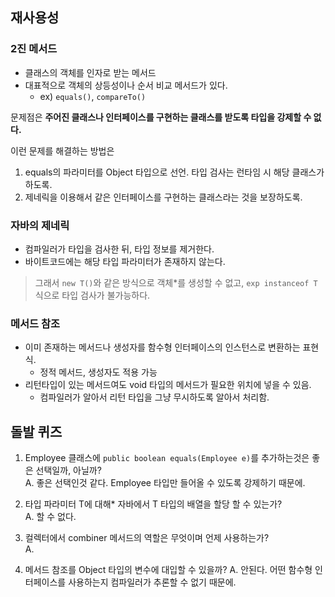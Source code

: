 ## 재사용성

### 2진 메서드
- 클래스의 객체를 인자로 받는 메서드
- 대표적으로 객체의 상등성이나 순서 비교 메서드가 있다.
  - ex) `equals()`, `compareTo()`

문제점은 **주어진 클래스나 인터페이스를 구현하는 클래스를 받도록 타입을 강제할 수 없다.**

이런 문제를 해결하는 방법은
1. equals의 파라미터를 Object 타입으로 선언. 타입 검사는 런타임 시 해당 클래스가 하도록.
2. 제네릭을 이용해서 같은 인터페이스를 구현하는 클래스라는 것을 보장하도록.


### 자바의 제네릭
- 컴파일러가 타입을 검사한 뒤, 타입 정보를 제거한다.
- 바이트코드에는 해당 타입 파라미터가 존재하지 않는다.
> 그래서 `new T()`와 같은 방식으로 객체*를 생성할 수 없고, `exp instanceof T` 식으로 타입 검사가 불가능하다.

### 메서드 참조
- 이미 존재하는 메서드나 생성자를 함수형 인터페이스의 인스턴스로 변환하는 표현식.
  - 정적 메서드, 생성자도 적용 가능
- 리턴타입이 있는 메서드여도 void 타입의 메서드가 필요한 위치에 넣을 수 있음. 
  - 컴파일러가 알아서 리턴 타입을 그냥 무시하도록 알아서 처리함.

## 돌발 퀴즈

1. Employee 클래스에 `public boolean equals(Employee e)`를 추가하는것은 좋은 선택일까, 아닐까?  
A. 좋은 선택인것 같다. Employee 타입만 들어올 수 있도록 강제하기 때문에.


2. 타입 파라미터 T에 대해* 자바에서 T 타입의 배열을 할당 할 수 있는가?  
A. 할 수 없다.


3. 컬렉터에서 combiner 메서드의 역할은 무엇이며 언제 사용하는가?  
A. 


4. 메서드 참조를 Object 타입의 변수에 대입할 수 있을까?
A. 안된다. 어떤 함수형 인터페이스를 사용하는지 컴파일러가 추론할 수 없기 때문에.



